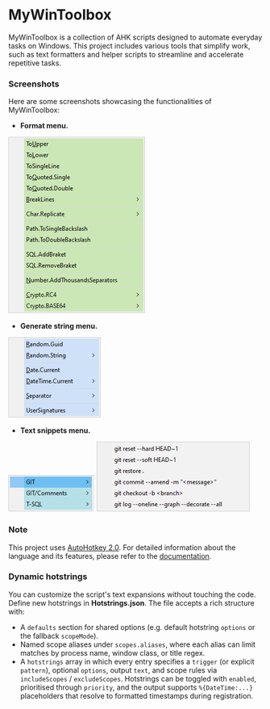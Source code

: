 # MyWinToolbox
MyWinToolbox is a collection of AHK scripts designed to automate everyday tasks on Windows. This project includes various tools that simplify work, such as text formatters and helper scripts to streamline and accelerate repetitive tasks.

### Screenshots
Here are some screenshots showcasing the functionalities of MyWinToolbox:

- **Format menu.**

 ![Screenshot 1](Docs/Images/FormatMenu.png)

- **Generate string menu.**

![Screenshot 2](Docs/Images/StringGeneratorMenu.png)

- **Text snippets menu.**

![Screenshot 2](Docs/Images/TextSnippets.png)
![Screenshot 2](Docs/Images/TextSnippets-GIT.png)

### Note
This project uses [AutoHotkey 2.0](https://www.autohotkey.com/). For detailed information about the language and its features, please refer to the [documentation](https://www.autohotkey.com/v2/).

### Dynamic hotstrings
You can customize the script's text expansions without touching the code. Define new hotstrings in **Hotstrings.json**. The file accepts a rich structure with:

- A `defaults` section for shared options (e.g. default hotstring `options` or the fallback `scopeMode`).
- Named scope aliases under `scopes.aliases`, where each alias can limit matches by process name, window class, or title regex.
- A `hotstrings` array in which every entry specifies a `trigger` (or explicit `pattern`), optional `options`, output `text`, and scope rules via `includeScopes` / `excludeScopes`. Hotstrings can be toggled with `enabled`, prioritised through `priority`, and the output supports `%{DateTime:...}` placeholders that resolve to formatted timestamps during registration.
